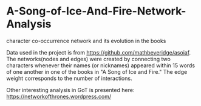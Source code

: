 # A-Song-of-Ice-And-Fire-Network-Analysis
character co-occurrence network and its evolution in the books

Data used in the project is from https://github.com/mathbeveridge/asoiaf. The networks(nodes and edges) were created by connecting two characters whenever their names (or nicknames) appeared within 15 words of one another in one of the books in "A Song of Ice and Fire." The edge weight corresponds to the number of interactions.

Other interesting analysis in GoT is presented here: https://networkofthrones.wordpress.com/
